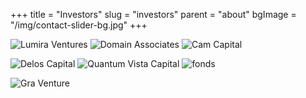+++
title = "Investors"
slug = "investors"
parent = "about"
bgImage = "/img/contact-slider-bg.jpg"
+++

![Lumira Ventures](/img/Investors/lumira.jpg) ![Domain Associates](/img/Investors/domain-associates.jpg) ![Cam Capital](/img/Investors/cam-capital.jpg)

![Delos Capital](/img/Investors/delos-capital.jpg) ![Quantum Vista Capital](/img/Investors/quantum-vista-capital.jpg) ![fonds](/img/Investors/fonds.jpg)

![Gra Venture](/img/Investors/gra-venture.jpg)


